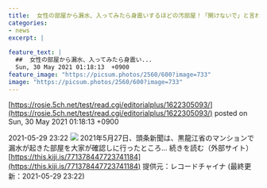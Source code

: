 ```yaml
---
title:  女性の部屋から漏水、入ってみたら身震いするほどの汚部屋！「開けないで」と言われたタンスを開けると…—中国  
categories:
- news
excerpt: |
  
feature_text: |
  ##  女性の部屋から漏水、入ってみたら身震い...
  Sun, 30 May 2021 01:18:13  +0900
feature_image: "https://picsum.photos/2560/600?image=733"
image: "https://picsum.photos/2560/600?image=733"
---
```


[https://rosie.5ch.net/test/read.cgi/editorialplus/1622305093/](https://rosie.5ch.net/test/read.cgi/editorialplus/1622305093/)
posted on Sun, 30 May 2021 01:18:13  +0900

<!--more-->

2021-05-29 23:22 ![](https://contents.oricon.co.jp/upimg/article/3/1530/1530227/detail/img400/67cbf18b34818cd1eb91314b116442507609f7c407273172233fe21d5e3daa43.jpg) 2021年5月27日、頭条新聞は、黒龍江省のマンションで漏水が起きた部屋を大家が確認しに行ったところ... 続きを読む（外部サイト） [https://this.kiji.is/771378447723741184](https://this.kiji.is/771378447723741184) 提供元：レコードチャイナ (最終更新：2021-05-29 23:22)

